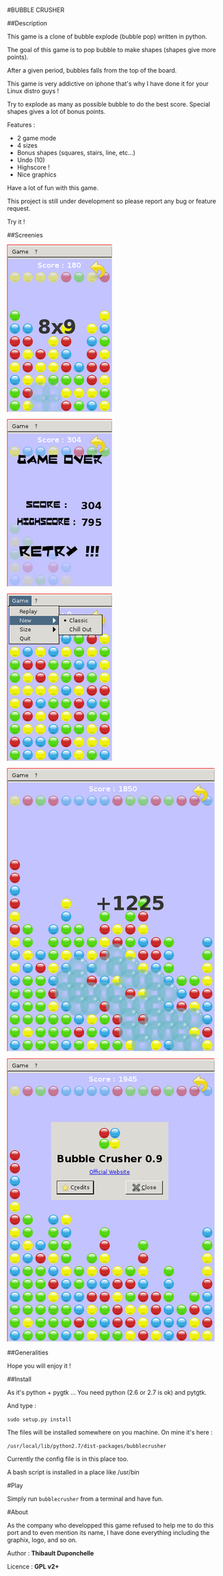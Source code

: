 #BUBBLE CRUSHER

##Description

This game is a clone of bubble explode (bubble pop) written in python.

The goal of this game is to pop bubble to make shapes (shapes give more points).

After a given period, bubbles falls from the top of the board.

This game is very addictive on iphone that's why I have done it for your Linux distro guys !

Try to explode as many as possible bubble to do the best score.
Special shapes gives a lot of bonus points.

Features :
- 2 game mode
- 4 sizes
- Bonus shapes (squares, stairs, line, etc...)
- Undo (10)
- Highscore !
- Nice graphics 

Have a lot of fun with this game.

This project is still under development so please report any bug or feature request.

Try it !

##Screenies 

![Simple square](https://github.com/thibaultduponchelle/bubble-crusher/blob/master/bubblecrusher/screenies/bubblecrusher1.png)

![Game over](https://github.com/thibaultduponchelle/bubble-crusher/blob/master/bubblecrusher/screenies/bubblecrusher2.png)

![Menu](https://github.com/thibaultduponchelle/bubble-crusher/blob/master/bubblecrusher/screenies/bubblecrusher3.png)

![Big shape](https://github.com/thibaultduponchelle/bubble-crusher/blob/master/bubblecrusher/screenies/bubblecrusher4.png)

![About](https://github.com/thibaultduponchelle/bubble-crusher/blob/master/bubblecrusher/screenies/bubblecrusher5.png)

##Generalities 


Hope you will enjoy it !


##Install

As it's python + pygtk ... You need python (2.6 or 2.7 is ok) and pytgtk.

And type :

`sudo setup.py install`


The files will be installed somewhere on you machine. On mine it's here :

`/usr/local/lib/python2.7/dist-packages/bubblecrusher`

Currently the config file is in this place too.

A bash script is installed in a place like /usr/bin


#Play

Simply run `bubblecrusher` from a terminal and have fun.


#About

As the company who developped this game refused to help me to do this port and to even mention its name, I have done everything including the graphix, logo, and so on.

Author : **Thibault Duponchelle**

Licence : **GPL v2+**


